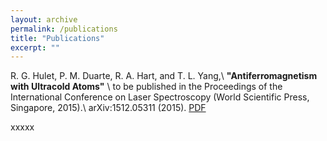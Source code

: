 ```yaml
---
layout: archive
permalink: /publications
title: "Publications"
excerpt: "" 
---
```

R. G. Hulet, P. M. Duarte, R. A. Hart, and T. L. Yang,\\
**"Antiferromagnetism with Ultracold Atoms"** \\
to be published in the Proceedings of the International Conference on Laser Spectroscopy (World Scientific Press, Singapore, 2015).\\
arXiv:1512.05311 (2015). [PDF](/static/nature14223.pdf)

xxxxx
